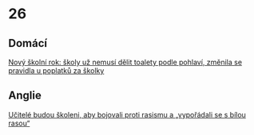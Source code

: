 # 26

## Domácí

[Nový školní rok: školy už nemusí dělit toalety podle pohlaví, změnila se pravidla u poplatků za školky](https://www.echo24.cz/a/Hm9zK/zpravy-domaci-novy-skolni-rok-zmeny-poplatky-skolky-toalety-umyvadla-hygiena)

## Anglie

[Učitelé budou školeni, aby bojovali proti rasismu a „vypořádali se s bílou rasou“](https://www.echo24.cz/a/HrsTt/zpravy-svet-ucitele-v-britanii-budou-skoleni-aby-bojovali-proti-rasismu-a-vyporadali-se-s-bilou-rasou)

